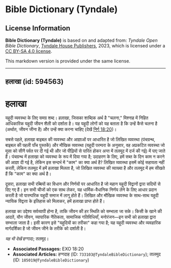 # Bible Dictionary (Tyndale)

## License Information

**Bible Dictionary (Tyndale)** is based on and adapted from: _Tyndale Open Bible Dictionary_, [Tyndale House Publishers](https://tyndaleopenresources.com/), 2023, which is licensed under a [CC BY-SA 4.0 license](https://creativecommons.org/licenses/by-sa/4.0/legalcode.en).

This markdown version is provided under the same license.



--------------------------------

## हलाखा (id: 594563)

हलाखा
=====

यहूदी व्यवस्था के लिए समग्र शब्द। हलाखा, जिसका शाब्दिक अर्थ है "चलना," मिश्नाह में निहित आधिकारिक यहूदी जीवन शैली को दर्शाता है। यह यहूदी लोगों को यह बताता है कि उन्हें कैसे चलना है (अर्थात, जीवन जीना है) और उन्हें क्या करना चाहिए (देखें [निर्ग 18:20](https://ref.ly/Exod18:20))।

सबसे पहले, हलाखा बाइबल की व्यवस्था और आज्ञाओं पर आधारित है जो लिखित व्यवस्था (पंचग्रन्थ, बाइबल की पहली पाँच पुस्तकें) और मौखिक व्यवस्था (यहूदी परम्परा के अनुसार, वह अप्रकटित व्यवस्था जो मूसा को सीनै पर्वत पर दी गई थी और जो पीढ़ियों से पारित होकर अन्त में तलमूद में दर्ज की गई) में पाए जाते हैं। पंचग्रन्थ में हलाखा को व्यवस्था के रूप में दिया गया है; उदाहरण के लिए, हमें सब्त के दिन काम न करने की आज्ञा दी गई है, लेकिन इस सन्दर्भ में "काम" का क्या अर्थ है? लिखित व्यवस्था इसमें कोई सहायता नहीं करती, लेकिन तलमूद में हमें हलाखा मिलता है, जो लिखित व्यवस्था की व्याख्या है और तलमूद में हम सीखते हैं कि "काम" का क्या अर्थ है।

दूसरा, हलाखा सभी रब्बियों का विधान और निर्णयों पर आधारित है जो महान यहूदी विद्वानों द्वारा सदियों से दिए गए हैं। इन सभी चीजों को एक साथ लेकर, यह धार्मिक\-वैधानिक निर्णय लेने के लिए आधार प्रदान करती है जो पारम्परिक यहूदी समाज में लागू होते हैं। लिखित और मौखिक व्यवस्था के साथ\-साथ यहूदी न्यायिक विद्वत्ता के इतिहास को मिलाकर, हमें हलाखा प्राप्त होते हैं।

हलाखा का उद्देश्य सर्वव्यापी होना है, ताकि जीवन की हर स्थिति को सम्भाला जा सके। किसी के खाने की आदतें, यौन जीवन, व्यापारिक नैतिकता, सामाजिक गतिविधियाँ, मनोरंजन—इन सभी को हलाखा द्वारा सम्भाला जाता है। इसी कारण इसे "यहूदियों का तरीका" कहा गया है; यह यहूदी व्यवस्था और व्यवहारिक मार्गदर्शिका है जो जीवन जीने के तरीके को दर्शाती है।

*यह भी देखें* हग्गादा; तलमूद।

* **Associated Passages:** EXO 18:20
* **Associated Articles:** हग्गदाह (ID: `733103@TyndaleBibleDictionary`); तालमुद (ID: `185019@TyndaleBibleDictionary`)

